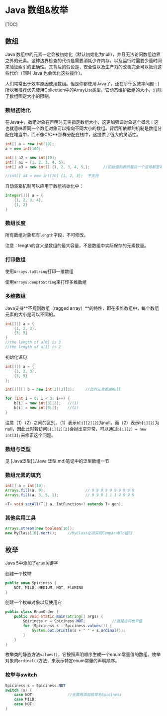 # Java 数组&枚举

[TOC]

## 数组

Java 数组中的元素一定会被初始化（默认初始化为null），并且无法访问数组边界之外的元素。这种边界检查的代价是需要消耗少许内存，以及运行时需要少量时间来验证索引的正确性。其背后的假设是，安全性以及生产力的改善完全可以抵消这些代价（同时 Java 也会优化这些操作）。



人们常常出于效率原因使用数组。但是你都使用Java了，还在乎什么效率问题 : ) 所以我推荐优先使用Collection中的ArrayList类型，它动态维护数组的大小，消除了数组固定大小的限制。

### 数组初始化

在Java中，数组对象在声明时无需指定数组大小，这更加强调对象这个概念！这也就意味着同一个数组对象可以指向不同大小的数组。背后所依赖的机制是数组分配在堆当中，而不像C/C++那样分配在栈中，这提供了很大的灵活性。

~~~java
int[] a = new int[10];
a = new int[100];
~~~



~~~java
int[] a2 = new int[10];
int[] a1 = {1, 2, 3, 4, 5};
int[] a3 = new int[] {1, 2, 3, 4, 5,};		//初始值列表的最后一个逗号都是可选的（此功能可以让维护长列表更容易）。

//int[] a4 = new int[10] {1, 2, 3};  不支持
~~~



自动装箱机制可以应用于数组初始化中：

~~~java
Integer[][] a = {
    {1, 2, 3, 4},
    {1, 2}
}
~~~



### 数组长度

所有数组对象都有`length`字段，不可修改。

注意：length的含义是数组的最大容量，不是数组中实际保存的元素数量。

### 打印数组

使用`Arrays.toString`打印一维数组

使用`Arrays.deepToString`来打印多维数组



### 多维数组

Java支持**不规则数组（ragged array）**的特性，即在多维数组中，每个数组元素的大小是可以不同的。

~~~java
int[][] a = {
    {1, 2, 3},
    {3, 5}
}
//the length of a[0] is 3
//the length of a[1] is 2
~~~



初始化语句

~~~java
int[][] a = {
    {1, 2, 3},
    {3, 5}
};

int[][][] b = new int[3][3][3];		//此时元素都是null

for (int i = 0; i < 3; i++) {
    b[i] = new int[3][3]; 	//(1)
    b[i] = new int[3][];	//(2)
}
~~~

注意（1）（2）之间的区别。（1）表示`b[i][2][2]`为null。而（2）表示`b[i][2]`为null，因此此时若访问`b[i][2][2]`会抛出空异常，可以通过`b[i][2] = new int[3];`来修正这个问题。



### 数组与泛型

见 [Java泛型](./Java 泛型.md)笔记中的泛型数组一节

### 数组元素的填充

~~~java
int[] a = int[10];
Arrays.fill(a, 9);					// 9 9 9 9 9 9 9 9 9 9 
Arrays.fill(a, 3, 5, 1);			// 9 9 9 1 1 1 9 9 9 9
~~~

~~~java
<T> void setAll(T[] a, IntFunction<? extends T> gen);
~~~



### 其他实用工具

~~~java
Arrays.stream(new boolean[10]);
new MyClass[10].sort();		//MyClass必须实现Comparable接口
~~~



## 枚举

Java 5中添加了`enum`关键字

创建一个枚举

~~~java
public enum Spiciness {
	NOT, MILD, MEDIUM, HOT, FlAMING
}
~~~



创建一个枚举对象以及使用它

~~~java
public class EnumOrder {
	public void static main(String[] args) {
        Spiciness n = Spiciness.NOT;			//直接访问枚举值
		for (Spiciness s : Spiciness.values()) {
            System.out.println(s + " " + s.ordinal());
        }
    }
}
~~~

枚举类的静态方法`values()`，它按照声明顺序生成一个enum常量值的数组。枚举对象的`ordinal()`方法，来表示特定enum常量的声明顺序。



### 枚举与switch 

~~~java
Spiciness s = Spiciness.NOT
switch (s) {
	case NOT:				//无需再添加枚举名Spiciness
    case MILD:
    case HOT:
}
~~~




